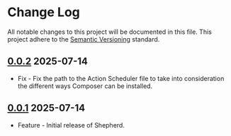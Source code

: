 # Change Log

All notable changes to this project will be documented in this file. This project adhere to the [Semantic Versioning](http://semver.org/) standard.

## [0.0.2] 2025-07-14

* Fix - Fix the path to the Action Scheduler file to take into consideration the different ways Composer can be installed.

[0.0.2]: https://github.com/stellarwp/shepherd/releases/tag/0.0.2

## [0.0.1] 2025-07-14

* Feature - Initial release of Shepherd.

[0.0.1]: https://github.com/stellarwp/shepherd/releases/tag/0.0.1

